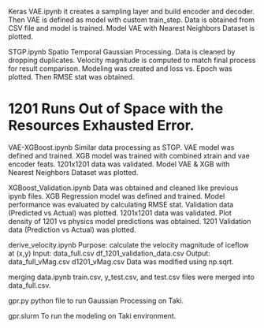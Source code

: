 Keras VAE.ipynb
  it creates a sampling layer and build encoder and decoder.
  Then VAE is defined as model with custom train_step.
  Data is obtained from CSV file and model is trained.
  Model VAE with Nearest Neighbors Dataset is plotted.


STGP.ipynb
  Spatio Temporal Gaussian Processing.
  Data is cleaned by dropping duplicates.
  Velocity magnitude is computed to match final process for result comparison.
  Modeling was created and loss vs. Epoch was plotted.
  Then RMSE stat was obtained.
  # 1201 Runs Out of Space with the Resources Exhausted Error.


VAE-XGBoost.ipynb
  Similar data processing as STGP.
  VAE model was defined and trained.
  XGB model was trained with combined xtrain and vae encoder feats.
  1201x1201 data was validated.
  Model VAE & XGB with Nearest Neighbors Dataset was plotted.


XGBoost_Validation.ipynb
  Data was obtained and cleaned like previous ipynb files.
  XGB Regression model was defined and trained.
  Model performance was evaluated by calculating RMSE stat.
  Validation data (Predicted vs Actual) was plotted.
  1201x1201 data was validated.
  Plot density of 1201 vs physics model predictions was obtained.
  1201 Validation data (Prediction vs Actual) was plotted.


derive_velocity.ipynb
  Purpose: calculate the velocity magnitude of iceflow at (x,y)
  Input: 
        data_full.csv
        df_1201_validation_data.csv 
  Output: 
        data_full_vMag.csv
        d1201_vMag.csv
  Data was modified using np.sqrt.


merging data.ipynb
  train.csv, y_test.csv, and test.csv files were merged into data_full.csv.


gpr.py
  python file to run Gaussian Processing on Taki.


gpr.slurm
  To run the modeling on Taki environment.
